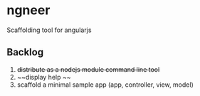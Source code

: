 ngneer
======

Scaffolding tool for angularjs


Backlog
------
1. ~~distribute as a nodejs module command line tool~~
2. ~~display help ~~
3. scaffold a minimal sample app (app, controller, view, model)